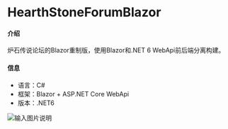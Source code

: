 # HearthStoneForumBlazor

#### 介绍
炉石传说论坛的Blazor重制版，使用Blazor和.NET 6 WebApi前后端分离构建。

#### 信息

- 语言：C#
- 框架：Blazor + ASP.NET Core WebApi
- 版本：.NET6

![输入图片说明](https://foruda.gitee.com/images/1661822022241598482/1b251b0a_10401858.jpeg "网页捕获_30-8-2022_9440_localhost.jpeg")